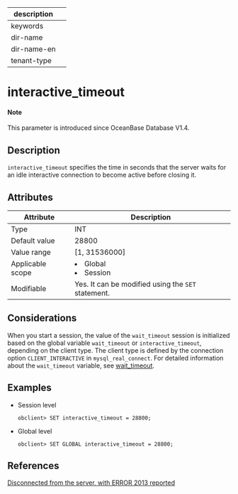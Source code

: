 |description||
|---|---|
|keywords||
|dir-name||
|dir-name-en||
|tenant-type||

# interactive_timeout

<main id="notice" type='explain'>
  <h4>Note</h4>
  <p>This parameter is introduced since OceanBase Database V1.4.</p>
</main>

## Description

`interactive_timeout` specifies the time in seconds that the server waits for an idle interactive connection to become active before closing it.

## Attributes

| **Attribute** | **Description** |
|--------|------------------------------------------------------------------------------------------------------------|
| Type | INT |
| Default value | 28800 |
| Value range | \[1, 31536000\] |
| Applicable scope | <li> Global   <li> Session |
| Modifiable  | Yes. It can be modified using the `SET` statement.|

## Considerations

When you start a session, the value of the `wait_timeout` session is initialized based on the global variable `wait_timeout` or `interactive_timeout`, depending on the client type. The client type is defined by the connection option `CLIENT_INTERACTIVE` in `mysql_real_connect`. For detailed information about the `wait_timeout` variable, see [wait_timeout](../300.global-system-variable/13700.wait_timeout-global.md).

## Examples

* Session level

  ```shell
  obclient> SET interactive_timeout = 28800;
  ```

* Global level

  ```shell
  obclient> SET GLOBAL interactive_timeout = 28800;
  ```

## References

[Disconnected from the server, with ERROR 2013 reported](../../../../300.develop/100.application-development-of-mysql-mode/700.application-error-handling-specification-and-common-error-solutions/200.common-errors-and-solutions-of-mysql-mode/100.connection-lost-with-error-code-2013-of-mysql-mode.md)